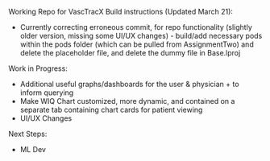 Working Repo for VascTracX
Build instructions (Updated March 21):
- Currently correcting erroneous commit, for repo functionality (slightly older version, missing some UI/UX changes) - build/add necessary pods within the pods folder (which can be pulled from AssignmentTwo) and delete the placeholder file, and delete the dummy file in Base.lproj

Work in Progress:
- Additional useful graphs/dashboards for the user & physician + to inform querying
- Make WIQ Chart customized, more dynamic, and contained on a separate tab containing chart cards for patient viewing
- UI/UX Changes

Next Steps:
- ML Dev
